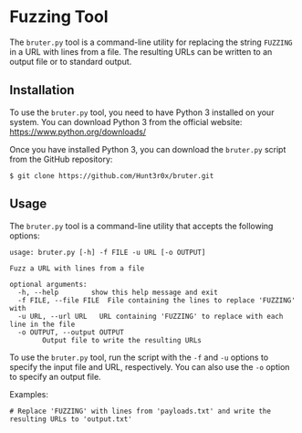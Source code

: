 # Fuzzing Tool

The `bruter.py` tool is a command-line utility for replacing the string `FUZZING` in a URL with lines from a file. The resulting URLs can be written to an output file or to standard output.

## Installation

To use the `bruter.py` tool, you need to have Python 3 installed on your system. You can download Python 3 from the official website: https://www.python.org/downloads/

Once you have installed Python 3, you can download the `bruter.py` script from the GitHub repository:

```
$ git clone https://github.com/Hunt3r0x/bruter.git
```

## Usage

The `bruter.py` tool is a command-line utility that accepts the following options:

```
usage: bruter.py [-h] -f FILE -u URL [-o OUTPUT]

Fuzz a URL with lines from a file

optional arguments:
  -h, --help        show this help message and exit
  -f FILE, --file FILE  File containing the lines to replace 'FUZZING' with
  -u URL, --url URL   URL containing 'FUZZING' to replace with each line in the file
  -o OUTPUT, --output OUTPUT
        Output file to write the resulting URLs
```

To use the `bruter.py` tool, run the script with the `-f` and `-u` options to specify the input file and URL, respectively. You can also use the `-o` option to specify an output file.

Examples:

```
# Replace 'FUZZING' with lines from 'payloads.txt' and write the resulting URLs to 'output.txt'
